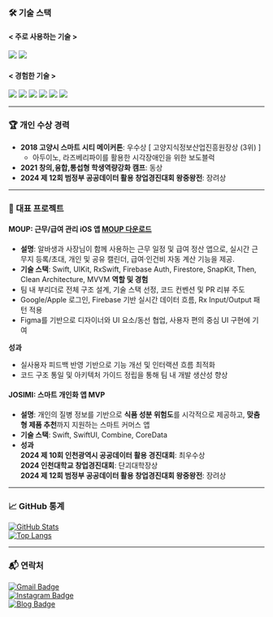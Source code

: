 <div>

### 🛠 기술 스택  
#### < 주로 사용하는 기술 >
<img src="https://img.shields.io/badge/Swift-F05138?style=flat-square&logo=Swift&logoColor=white"/>  
<img src="https://img.shields.io/badge/Xcode-147EFB?style=flat-square&logo=Xcode&logoColor=white"/>  

#### < 경험한 기술 >
<img src="https://img.shields.io/badge/Python-3776AB?style=flat-square&logo=Python&logoColor=white"/>  
<img src="https://img.shields.io/badge/JavaScript-F7DF1E?style=flat-square&logo=JavaScript&logoColor=white"/>  
<img src="https://img.shields.io/badge/MySQL-4479A1?style=flat-square&logo=MySQL&logoColor=white"/>  
<img src="https://img.shields.io/badge/Linux-FCC624?style=flat-square&logo=Linux&logoColor=white"/>
<img src="https://img.shields.io/badge/Kotlin-7F52FF?style=flat-square&logo=Kotlin&logoColor=white"/>  
<img src="https://img.shields.io/badge/Android-3DDC84?style=flat-square&logo=Android&logoColor=white"/>  

---

### 🏆 개인 수상 경력
- **2018 고양시 스마트 시티 메이커톤**: 우수상 [ 고양지식정보산업진흥원장상 (3위) ]  
  - 아두이노, 라즈베리파이를 활용한 시각장애인을 위한 보도블럭  
- **2021 창의,융합,통섭형 학생역량강화 캠프**: 동상
- **2024 제 12회 범정부 공공데이터 활용 창업경진대회 왕중왕전**: 장려상 

---

### 📝 대표 프로젝트
#### **MOUP: 근무/급여 관리 iOS 앱** [MOUP 다운로드](https://apps.apple.com/kr/app/moup/id6747497191)
- **설명**: 알바생과 사장님이 함께 사용하는 근무 일정 및 급여 정산 앱으로, 실시간 근무지 등록/초대, 개인 및 공유 캘린더, 급여·인건비 자동 계산 기능을 제공.
- **기술 스택**: Swift, UIKit, RxSwift, Firebase Auth, Firestore, SnapKit, Then, Clean Architecture, MVVM
**역할 및 경험**
- 팀 내 부리더로 전체 구조 설계, 기술 스택 선정, 코드 컨벤션 및 PR 리뷰 주도
- Google/Apple 로그인, Firebase 기반 실시간 데이터 흐름, Rx Input/Output 패턴 적용
- Figma를 기반으로 디자이너와 UI 요소/동선 협업, 사용자 편의 중심 UI 구현에 기여

**성과**
- 실사용자 피드백 반영 기반으로 기능 개선 및 인터랙션 흐름 최적화
- 코드 구조 통일 및 아키텍처 가이드 정립을 통해 팀 내 개발 생산성 향상

#### **JOSIMI: 스마트 개인화 앱 MVP**
- **설명**: 개인의 질병 정보를 기반으로 **식품 성분 위험도**를 시각적으로 제공하고, **맞춤형 제품 추천**까지 지원하는 스마트 커머스 앱
- **기술 스택**: Swift, SwiftUI, Combine, CoreData  
- **성과** <br/>
**2024 제 10회 인천광역시 공공데이터 활용 경진대회**: 최우수상 <br/>
**2024 인천대학교 창업경진대회**: 단괴대학장상 <br/>
**2024 제 12회 범정부 공공데이터 활용 창업경진대회 왕중왕전**: 장려상

---

### 📈 GitHub 통계  
[![GitHub Stats](https://github-readme-stats.vercel.app/api?username=Sheep1sik&show_icons=true&title_color=000000&icon_color=7F7F7F&layout=compact&theme=white)](https://github.com/Sheep1sik/github-readme-stats)  
[![Top Langs](https://github-readme-stats.vercel.app/api/top-langs/?username=Sheep1sik&langs_count=8&title_color=000000)](https://github.com/Sheep1sik/github-readme-stats)  

---

### 📬 연락처
[![Gmail Badge](https://img.shields.io/badge/Gmail-D14836?style=flat-square&logo=Gmail&logoColor=white)](mailto:sheep1sik@gmail.com)  
[![Instagram Badge](https://img.shields.io/badge/Instagram-E4405F?style=flat-square&logo=Instagram&logoColor=white)](https://www.instagram.com/Sheep1sik/)  
[![Blog Badge](https://img.shields.io/badge/Tistory-Blog-000000?style=flat-square&logo=Apple&logoColor=white)](https://sheep1sik.tistory.com/)  

</div>


